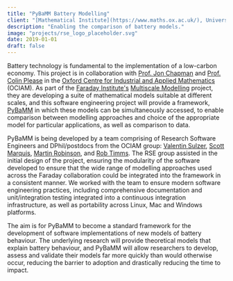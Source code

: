 ```yaml
---
title: "PyBaMM Battery Modelling"
client: "[Mathematical Institute](https://www.maths.ox.ac.uk/), University of Oxford"
description: "Enabling the comparison of battery models."
image: "projects/rse_logo_placeholder.svg"
date: 2019-01-01
draft: false
---
```


Battery technology is fundamental to the implementation of a low-carbon economy.
This project is in collaboration with [Prof. Jon Chapman](https://www.maths.ox.ac.uk/people/jon.chapman) and [Prof. Colin Please](https://www.maths.ox.ac.uk/people/colin.please) in the [Oxford Centre for Industrial and Applied Mathematics](https://www.maths.ox.ac.uk/groups/ociam) (OCIAM).
As part of the [Faraday Institute's](https://faraday.ac.uk/#) [Multiscale Modelling](https://faraday.ac.uk/research-projects/battery-system-modelling/) project, they are developing a suite of mathematical models suitable at different scales, and this software engineering project will provide a framework, [PyBaMM](https://github.com/pybamm-team/PyBaMM) in which these models can be simultaneously accessed, to enable comparison between modelling approaches and choice of the appropriate model for particular applications, as well as comparison to data.  

PyBaMM is being developed by a team comprising of Research Software Engineers and DPhil/postdocs from the OCIAM group: [Valentin Sulzer](https://www.maths.ox.ac.uk/people/valentin.sulzer), [Scott Marquis](https://www.maths.ox.ac.uk/study-here/postgraduate-study/industrially-focused-mathematical-modelling-epsrc-cdt/scott-marquis), [Martin Robinson](https://github.com/martinjrobins), and [Rob Timms](https://www.maths.ox.ac.uk/people/robert.timms).
The RSE group assisted in the initial design of the project, ensuring the modularity of the software developed to ensure that the wide range of modelling approaches used across the Faraday collaboration could be integrated into the framework in a consistent manner.
We worked with the team to ensure modern software engineering practices, including comprehensive documentation and unit/integration testing integrated into a continuous integration infrastructure, as well as portability across Linux, Mac and Windows platforms.

The aim is for PyBaMM to become a standard framework for the development of software implementations of new models of battery behaviour.
The underlying research will provide theoretical models that explain battery behaviour, and PyBaMM will allow researchers to develop, assess and validate their models far more quickly than would otherwise occur, reducing the barrier to adoption and drastically reducing the time to impact.

